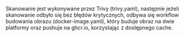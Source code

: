 Skanowanie jest wykonywane przez Trivy (trivy.yaml), następnie jeżeli skanowanie odbyło się bez błędów krytycznych, odbywa się workflow budowania obrazu (docker-image.yaml), który buduje obraz na dwie platformy oraz pushuje na ghcr.io, korzystając z dostępnego cache.
